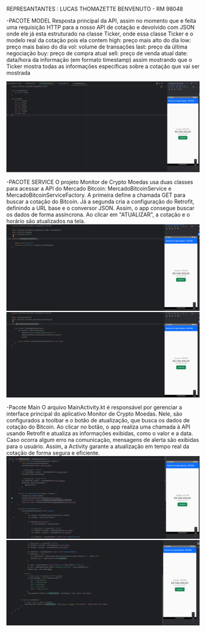 REPRESANTANTES : LUCAS THOMAZETTE BENVENUTO - RM 98048

-PACOTE MODEL
Resposta principal da API, assim no momento que e feita uma requisição HTTP para a nosso API de cotação e devolvido com JSON onde ele já esta estruturado na classe Ticker, onde essa classe Ticker e o modelo real da cotação pois ela contem high: preço mais alto do dia low: preço mais baixo do dia vol: volume de transações last: preço da última negociação buy: preço de compra atual sell: preço de venda atual date: data/hora da informação (em formato timestamp) assim mostrando que o Ticker mostra todas as informações específicas sobre a cotação que vai ser mostrada 

![Print da parte Model](imagens/Arqivo_model_foto1.jpg)

-PACOTE SERVICE
O projeto Monitor de Crypto Moedas usa duas classes para acessar a API do Mercado Bitcoin: MercadoBitcoinService e MercadoBitcoinServiceFactory. A primeira define a chamada GET para buscar a cotação do Bitcoin. Já a segunda cria a configuração do Retrofit, definindo a URL base e o conversor JSON. Assim, o app consegue buscar os dados de forma assíncrona. Ao clicar em "ATUALIZAR", a cotação e o horário são atualizados na tela.
![Print da parte Service](imagens/CP2_Kotlin_Service_Foto1.jpg)
![Print da parte Service](imagens/CP2_Kotlin_Service_Foto2.jpg)

-Pacote Main
O arquivo MainActivity.kt é responsável por gerenciar a interface principal do aplicativo Monitor de Crypto Moedas. Nele, são configurados a toolbar e o botão de atualização, que busca os dados de cotação do Bitcoin. Ao clicar no botão, o app realiza uma chamada à API usando Retrofit e atualiza as informações exibidas, como o valor e a data. Caso ocorra algum erro na comunicação, mensagens de alerta são exibidas para o usuário. Assim, a Activity garante a atualização em tempo real da cotação de forma segura e eficiente.
![Print da parte Main](imagens/CP2_Kotlin_Main_foto1.jpg)
![Print da parte Main](imagens/CP2_Kotlin_Main_foto2.jpg)





